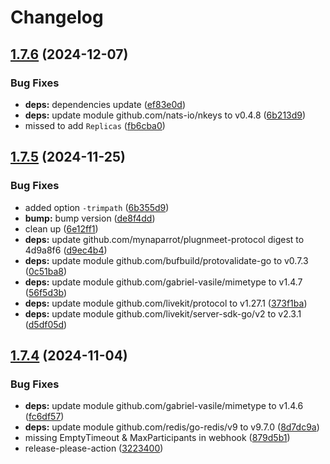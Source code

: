 # Changelog

## [1.7.6](https://github.com/mynaparrot/plugNmeet-server/compare/v1.7.5...v1.7.6) (2024-12-07)


### Bug Fixes

* **deps:** dependencies update ([ef83e0d](https://github.com/mynaparrot/plugNmeet-server/commit/ef83e0daaecb76dc884f53c4c5187d65619d3968))
* **deps:** update module github.com/nats-io/nkeys to v0.4.8 ([6b213d9](https://github.com/mynaparrot/plugNmeet-server/commit/6b213d95a7abacff4092e25fd3a9e4f8f2a3377e))
* missed to add `Replicas` ([fb6cba0](https://github.com/mynaparrot/plugNmeet-server/commit/fb6cba0c453c61797578662b56c2254263a52f5e))

## [1.7.5](https://github.com/mynaparrot/plugNmeet-server/compare/v1.7.4...v1.7.5) (2024-11-25)


### Bug Fixes

* added option `-trimpath` ([6b355d9](https://github.com/mynaparrot/plugNmeet-server/commit/6b355d9a89c668e400fefbcfea4dcfae54e14bee))
* **bump:** bump version ([de8f4dd](https://github.com/mynaparrot/plugNmeet-server/commit/de8f4dd1f0dd5086684738c7d762360cfccd28d8))
* clean up ([6e12ff1](https://github.com/mynaparrot/plugNmeet-server/commit/6e12ff16e7e5dea4e2c41c64dee5e1e8cdb13053))
* **deps:** update github.com/mynaparrot/plugnmeet-protocol digest to 4d9a8f6 ([d9ec4b4](https://github.com/mynaparrot/plugNmeet-server/commit/d9ec4b43c9abebe5ee05a59ffc9e01b417090691))
* **deps:** update module github.com/bufbuild/protovalidate-go to v0.7.3 ([0c51ba8](https://github.com/mynaparrot/plugNmeet-server/commit/0c51ba89ad3037b71bf5a3f7ae83272811c0a78e))
* **deps:** update module github.com/gabriel-vasile/mimetype to v1.4.7 ([56f5d3b](https://github.com/mynaparrot/plugNmeet-server/commit/56f5d3becfacba5c535cf45615c2fdeaf898274d))
* **deps:** update module github.com/livekit/protocol to v1.27.1 ([373f1ba](https://github.com/mynaparrot/plugNmeet-server/commit/373f1ba67264263816b1fb0a912f935d44781e5e))
* **deps:** update module github.com/livekit/server-sdk-go/v2 to v2.3.1 ([d5df05d](https://github.com/mynaparrot/plugNmeet-server/commit/d5df05db06f3f9644971bf8d75b90bf956fd6dd6))

## [1.7.4](https://github.com/mynaparrot/plugNmeet-server/compare/v1.7.3...v1.7.4) (2024-11-04)


### Bug Fixes

* **deps:** update module github.com/gabriel-vasile/mimetype to v1.4.6 ([fc6df57](https://github.com/mynaparrot/plugNmeet-server/commit/fc6df57253b8ff035cc87e3d76d651e2391a9419))
* **deps:** update module github.com/redis/go-redis/v9 to v9.7.0 ([8d7dc9a](https://github.com/mynaparrot/plugNmeet-server/commit/8d7dc9ad888af695cdcab2562e881d76b73b0a15))
* missing EmptyTimeout & MaxParticipants in webhook ([879d5b1](https://github.com/mynaparrot/plugNmeet-server/commit/879d5b1591553fc3c43f9f11b5ac3a8ad2d618d2))
* release-please-action ([3223400](https://github.com/mynaparrot/plugNmeet-server/commit/3223400ec426f66fd8bbf2628877e6801105be37))
